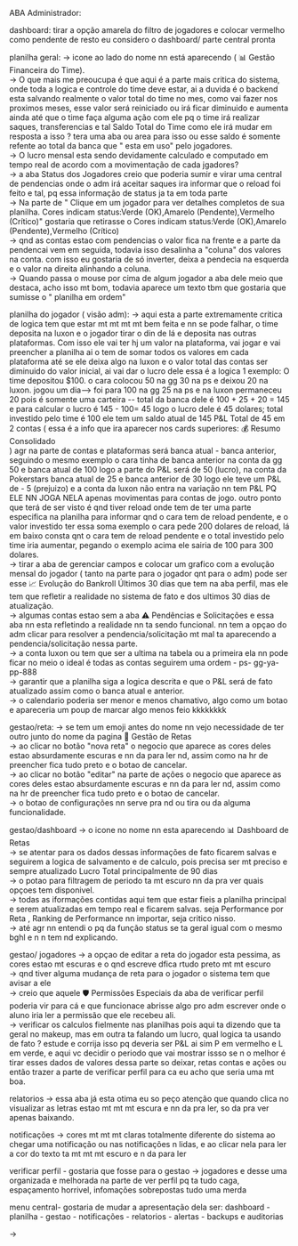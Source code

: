 ABA Administrador:

dashboard: tirar a opção amarela do filtro de jogadores e colocar vermelho como pendente de resto eu considero o dashboard/ parte central pronta

planilha geral: \-\> icone ao lado do nome nn está aparecendo ( 📊 Gestão Financeira do Time).  
 \-\> O que mais me preoucupa é que aqui é a parte mais critica do sistema, onde toda a logica e controle do time deve estar, ai a duvida é o backend esta salvando realmente o valor total do time no mes, como vai fazer nos proximos meses, esse valor será reiniciado ou irá ficar diminuido e aumenta ainda até que o time faça alguma ação com ele pq o time irá realizar saques, transferencias e tal Saldo Total do Time como ele irá mudar em resposta a isso ? tera uma aba ou area para isso ou esse saldo é somente refente ao total da banca que " esta em uso" pelo jogadores.  
\-\> O lucro mensal esta sendo devidamente calculado e computado em tempo real de acordo com a movimentação de cada jgadores?  
\-\> a aba Status dos Jogadores creio que poderia sumir e virar uma central de pendencias onde o adm irá aceitar saques ira informar que o reload foi feito e tal, pq essa informação de status ja ta em toda parte  
\-\> Na parte de " Clique em um jogador para ver detalhes completos de sua planilha. Cores indicam status:Verde (OK),Amarelo (Pendente),Vermelho (Crítico)" gostaria que retirasse o Cores indicam status:Verde (OK),Amarelo (Pendente),Vermelho (Crítico)  
\-\> qnd as contas estao com pendencias o valor fica na frente e a parte da pendencai vem em seguida, todavia isso desalinha a "coluna" dos valores na conta. com isso eu gostaria de só inverter, deixa a pendecia na esquerda e o valor na direita alinhando a coluna.  
\-\> Quando passa o mouse por cima de algum jogador a aba dele meio que destaca, acho isso mt bom, todavia aparece um texto tbm que gostaria que sumisse o " planilha em ordem"

planilha do jogador ( visão adm): \-\> aqui esta a parte extremamente critica de logica tem que estar mt mt mt mt bem feita e nn se pode falhar, o time deposita na luxon e o jogador tirar o din de lá e deposita nas outras plataformas. Com isso ele vai ter hj um valor na plataforma, vai jogar e vai preencher a planilha ai o tem de somar todos os valores em cada plataforma até se ele deixa algo na luxon e o valor total das contas ser diminuido do valor inicial, ai vai dar o lucro dele essa é a logica 1 exemplo: O time depositou $100. o cara colocou 50 na gg 30 na ps e deixou 20 na luxon. jogou um dia--\> foi para 100 na gg 25 na ps e na luxon permaneceu 20 pois é somente uma carteira \-- total da banca dele é 100 \+ 25 \+ 20 \= 145 e para calcular o lucro é 145 \- 100= 45 logo o lucro dele é 45 dolares; total investido pelo time é 100 ele tem um saldo atual de 145 P\&L Total de 45 em 2 contas ( essa é a info que ira aparecer nos cards superiores: 💰 Resumo Consolidado  
) agr na parte de contas e plataformas será banca atual \- banca anterior, seguindo o mesmo exemplo o cara tinha de banca anterior na conta da gg 50 e banca atual de 100 logo a parte do P\&L será de 50 (lucro), na conta da Pokerstars banca atual de 25 e banca anterior de 30 logo ele teve um P\&L de \- 5 (prejuizo) e a conta da luxon não entra na variação nn tem P\&L PQ ELE NN JOGA NELA apenas movimentas para contas de jogo. outro ponto que terá de ser visto é qnd tiver reload onde tem de ter uma parte especifica na planilha para informar qnd o cara tem de reload pendente, e o valor investido ter essa soma exemplo o cara pede 200 dolares de reload, lá em baixo consta qnt o cara tem de reload pendente e o total investido pelo time iria aumentar, pegando o exemplo acima ele sairia de 100 para 300 dolares.  
\-\> tirar a aba de gerenciar campos e colocar um grafico com a evolução mensal do jogador ( tanto na parte para o jogador qnt para o adm) pode ser esse 📈 Evolução do Bankroll Últimos 30 dias que tem na aba perfil, mas ele tem que refletir a realidade no sistema de fato e dos ultimos 30 dias de atualização.  
\-\> algumas contas estao sem a aba ⚠️ Pendências e Solicitações e essa aba nn esta refletindo a realidade nn ta sendo funcional. nn tem a opçao do adm clicar para resolver a pendencia/solicitação mt mal ta aparecendo a pendencia/solicitação nessa parte.  
\-\> a conta luxon ou tem que ser a ultima na tabela ou a primeira ela nn pode ficar no meio o ideal é todas as contas seguirem uma ordem \- ps- gg-ya-pp-888  
\-\> garantir que a planilha siga a logica descrita e que o P\&L será de fato atualizado assim como o banca atual e anterior.  
 \-\> o calendario poderia ser menor e menos chamativo, algo como um botao e apareceria um poup de marcar algo menos feio kkkkkkkk

gestao/reta: \-\> se tem um emoji antes do nome nn vejo necessidade de ter outro junto do nome da pagina 🎯 Gestão de Retas  
\-\> ao clicar no botão "nova reta" o negocio que aparece as cores deles estao absurdamente escuras e nn da para ler nd, assim como na hr de preencher fica tudo preto e o botao de cancelar.  
\-\> ao clicar no botão "editar" na parte de ações o negocio que aparece as cores deles estao absurdamente escuras e nn da para ler nd, assim como na hr de preencher fica tudo preto e o botao de cancelar.  
\-\> o botao de configurações nn serve pra nd ou tira ou da alguma funcionalidade.

gestao/dashboard \-\> o icone no nome nn esta aparecendo 📊 Dashboard de Retas  
\-\> se atentar para os dados dessas informações de fato ficarem salvas e seguirem a logica de salvamento e de calculo, pois precisa ser mt preciso e sempre atualizado Lucro Total principalmente de 90 dias  
\-\> o potao para filtragem de periodo ta mt escuro nn da pra ver quais opçoes tem disponivel.  
\-\> todas as iformações contidas aqui tem que estar fieis a planilha principal e serem atualizadas em tempo real e ficarem salvas. seja Performance por Reta , Ranking de Performance nn importar, seja critico nisso.  
\-\> até agr nn entendi o pq da função status se ta geral igual com o mesmo bghl e n n tem nd explicando.

gestao/ jogadores \-\> a opçao de editar a reta do jogador esta pessima, as cores estao mt escuras e o qnd escreve dfica rtudo preto mt mt escuro  
\-\> qnd tiver alguma mudança de reta para o jogador o sistema tem que avisar a ele  
\-\> creio que aquele 🛡️ Permissões Especiais da aba de verificar perfil poderia vir para cá e que funcionace abrisse algo pro adm escrever onde o aluno iria ler a permissão que ele recebeu ali.  
\-\> verificar os calculos fielmente nas planilhas pois aqui ta dizendo que ta geral no makeup, mas em outra ta falando um lucro, qual logica ta usando de fato ? estude e corrija isso pq deveria ser P\&L ai sim P em vermelho e L em verde, e aqui vc decidir o periodo que vai mostrar issso se n o melhor é tirar esses dados de valores dessa parte so deixar, retas contas e ações ou então trazer a parte de verificar perfil para ca eu acho que seria uma mt boa.

relatorios \-\> essa aba já esta otima eu so peço atenção que quando clica no visualizar as letras estao mt mt mt escura e nn da pra ler, so da pra ver apenas baixando.

notificações \-\> cores mt mt mt claras totalmente diferente do sistema ao chegar uma notificação ou nas notificações n lidas, e ao clicar nela para ler a cor do texto ta mt mt mt escuro e n da para ler

verificar perfil \- gostaria que fosse para o gestao \-\> jogadores e desse uma organizada e melhorada na parte de ver perfil pq ta tudo caga, espaçamento horrivel, infomações sobrepostas tudo uma merda

menu central- gostaria de mudar a apresentação dela ser: dashboard \- planilha \- gestao \- notificações \- relatorios \- alertas \- backups e auditorias

\-\>

